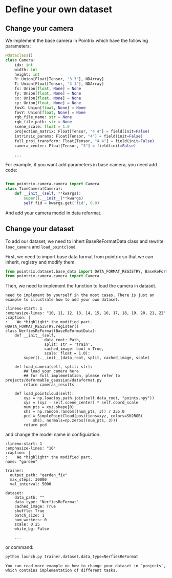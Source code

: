 # Define your own dataset

## Change your camera

We implement the base camera in Pointrix which have the following parameters:

```python
@dataclass()
class Camera:
    idx: int
    width: int
    height: int
    R: Union[Float[Tensor, "3 3"], NDArray]
    T: Union[Float[Tensor, "3 1"], NDArray]
    fx: Union[float, None] = None
    fy: Union[float, None] = None
    cx: Union[float, None] = None
    cy: Union[float, None] = None
    fovX: Union[float, None] = None
    fovY: Union[float, None] = None
    rgb_file_name: str = None
    rgb_file_path: str = None
    scene_scale: float = 1.0
    projection_matrix: Float[Tensor, "4 4"] = field(init=False)
    intrinsic_params: Float[Tensor, "4"] = field(init=False)
    full_proj_transform: Float[Tensor, "4 4"] = field(init=False)
    camera_center: Float[Tensor, "3"] = field(init=False)

    ...
```

For example, if you want add parameters in base camera, you need add code:

```python

from pointrix.camera.camera import Camera
class TimeCamera(Camera):
    def __init__(self, **kwargs):
        super().__init__(**kwargs)
        self.fid = kwargs.get('fid', 0.0)

```

And add your camera model in data reformat.

## Change your dataset

To add our dataset, we need to inhert BaseReFormatData class and
rewrite `load_camera` and `load_pointcloud`.

First, we need to import base data format from pointrix so that 
we can inherit, registry and modify them.

```python
from pointrix.dataset.base_data import DATA_FORMAT_REGISTRY, BaseReFormatData, SimplePointCloud
from pointrix.camera.camera import Camera
```

Then, we need to implement the function to load the camera in 
dataset. 

```{note} Pointrix support common dataset reading so you do not 
need to implement by yourself in the most cases. There is just an
example to illustrate how to add your own dataset.
```

```{code-block} python
:lineno-start: 1 
:emphasize-lines: "10, 11, 12, 13, 14, 15, 16, 17, 18, 19, 20, 21, 22"
:caption: |
:    We *highlight* the modified part.
@DATA_FORMAT_REGISTRY.register()
class NerfiesReFormat(BaseReFormatData):
    def __init__(self,
                 data_root: Path,
                 split: str = 'train',
                 cached_image: bool = True,
                 scale: float = 1.0):
        super().__init__(data_root, split, cached_image, scale)
    
    def load_camera(self, split: str):
        ## load your camera here
        ## for full implemetation, please refer to projects/deformable_gaussian/dataformat.py
        return cameras_results
    
    def load_pointcloud(self):
        xyz = np.load(os.path.join(self.data_root, "points.npy"))
        xyz = (xyz - self.scene_center) * self.coord_scale
        num_pts = xyz.shape[0]
        shs = np.random.random((num_pts, 3)) / 255.0
        pcd = SimplePointCloud(positions=xyz, colors=SH2RGB(
            shs), normals=np.zeros((num_pts, 3)))
        return pcd
```

and change the model name in configuiation:

```{code-block} yaml
:lineno-start: 1 
:emphasize-lines: "10"
:caption: |
:    We *highlight* the modified part.
name: "garden"

trainer:
  output_path: "garden_fix"
  max_steps: 30000
  val_interval: 5000

dataset:
    data_path: ""
    data_type: "NerfiesReFormat"
    cached_image: True
    shuffle: True
    batch_size: 1
    num_workers: 0
    scale: 0.25
    white_bg: False

    ...
```

or command:

```bash
python launch.py trainer.dataset.data_type=NerfiesReFormat
```

```{note}
You can read more example on how to change your dataset in `projects`, which contains implementation of different tasks.
```
